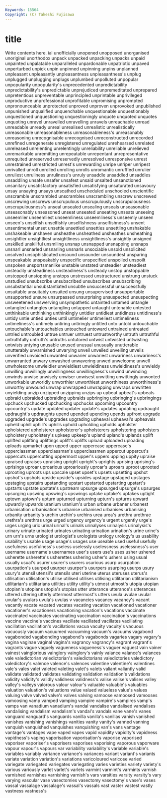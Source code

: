 ```yaml
---
Keywords: 15564 
Copyright: (C) Takeshi Fujisawa
---
```


# title

Write contents here.
ial unofficially unopened unopposed
unorganised unoriginal unorthodox unpack unpacked unpacking unpacks unpaid unpainted unpalatable
unparalleled unpardonable unpatriotic unpaved unperturbed unpick unpin unpinned unpinning unpins
unplanned unpleasant unpleasantly unpleasantness unpleasantness's unplug unplugged unplugging unplugs unplumbed
unpolluted unpopular unpopularity unpopularity's unprecedented unpredictability unpredictability's unpredictable unprejudiced unpremeditated
unprepared unpretentious unpreventable unprincipled unprintable unprivileged unproductive unprofessional unprofitable unpromising
unprompted unpronounceable unprotected unproved unproven unprovoked unpublished unpunished unqualified unquenchable
unquestionable unquestionably unquestioned unquestioning unquestioningly unquote unquoted unquotes unquoting unravel
unravelled unravelling unravels unreachable unread unreadable unready unreal unrealised unrealistic
unrealistically unreasonable unreasonableness unreasonableness's unreasonably unreasoning unrecognisable unrecognised unreconstructed unrecorded
unrefined unregenerate unregistered unregulated unrehearsed unrelated unreleased unrelenting unrelentingly unreliability
unreliable unrelieved unremarkable unremitting unrepeatable unrepentant unrepresentative unrequited unreserved unreservedly
unresolved unresponsive unrest unrestrained unrestricted unrest's unrewarding unripe unriper unripest
unrivalled unroll unrolled unrolling unrolls unromantic unruffled unrulier unruliest unruliness
unruliness's unruly unsaddle unsaddled unsaddles unsaddling unsafe unsafer unsafest unsaid
unsalted unsanctioned unsanitary unsatisfactory unsatisfied unsatisfying unsaturated unsavoury unsay unsaying
unsays unscathed unscheduled unschooled unscientific unscramble unscrambled unscrambles unscrambling unscrew
unscrewed unscrewing unscrews unscrupulous unscrupulously unscrupulousness unscrupulousness's unseal unsealed unsealing
unseals unseasonable unseasonably unseasoned unseat unseated unseating unseats unseeing unseemlier
unseemliest unseemliness unseemliness's unseemly unseen unseen's unselfish unselfishly unselfishness unselfishness's
unsent unsentimental unset unsettle unsettled unsettles unsettling unshakable unshakeable unshaven
unsheathe unsheathed unsheathes unsheathing unsightlier unsightliest unsightliness unsightliness's unsightly unsigned
unskilled unskillful unsmiling unsnap unsnapped unsnapping unsnaps unsnarl unsnarled unsnarling
unsnarls unsociable unsold unsolicited unsolved unsophisticated unsound unsounder unsoundest unsparing
unspeakable unspeakably unspecific unspecified unspoiled unspoilt unspoken unsportsmanlike unstable unstated
unsteadier unsteadiest unsteadily unsteadiness unsteadiness's unsteady unstop unstoppable unstopped unstopping
unstops unstressed unstructured unstrung unstuck unstudied unsubscribe unsubscribed unsubscribes unsubscribing
unsubstantial unsubstantiated unsubtle unsuccessful unsuccessfully unsuitable unsuitably unsuited unsung unsupervised
unsupportable unsupported unsure unsurpassed unsurprising unsuspected unsuspecting unsweetened unswerving unsympathetic
untainted untamed untangle untangled untangles untangling untapped untaught untenable untested
unthinkable unthinking unthinkingly untidier untidiest untidiness untidiness's untidy untie untied
unties until untimelier untimeliest untimeliness untimeliness's untimely untiring untiringly untitled
unto untold untouchable untouchable's untouchables untouched untoward untrained untreated untried
untroubled untrue untruer untruest untrustworthy untruth untruthful untruthfully untruth's untruths
untutored untwist untwisted untwisting untwists untying unusable unused unusual unusually
unutterable unutterably unvarnished unvarying unveil unveiled unveiling unveils unverified unvoiced
unwanted unwarier unwariest unwariness unwariness's unwarranted unwary unwashed unwavering unwed
unwelcome unwell unwholesome unwieldier unwieldiest unwieldiness unwieldiness's unwieldy unwilling unwillingly
unwillingness unwillingness's unwind unwinding unwinds unwise unwisely unwiser unwisest unwitting
unwittingly unwonted unworkable unworldly unworthier unworthiest unworthiness unworthiness's unworthy unwound
unwrap unwrapped unwrapping unwraps unwritten unyielding unzip unzipped unzipping unzips
up upbeat upbeat's upbeats upbraid upbraided upbraiding upbraids upbringing upbringing's
upbringings upchuck upchucked upchucking upchucks upcoming upcountry upcountry's update updated
updater update's updates updating updraught updraught's updraughts upend upended upending
upends upfront upgrade upgraded upgrade's upgrades upgrading upheaval upheaval's upheavals
upheld uphill uphill's uphills uphold upholding upholds upholster upholstered upholsterer
upholsterer's upholsterers upholstering upholsters upholstery upholstery's upkeep upkeep's upland upland's
uplands uplift uplifted uplifting upliftings uplift's uplifts upload uploaded uploading
uploads upmarket upon upped upper uppercase uppercase's upperclassman upperclassman's upperclassmen
uppercut uppercut's uppercuts uppercutting uppermost upper's uppers upping uppity upraise
upraised upraises upraising upright upright's uprights uprising uprising's uprisings uproar
uproarious uproariously uproar's uproars uproot uprooted uprooting uproots ups upscale
upset upset's upsets upsetting upshot upshot's upshots upside upside's upsides
upstage upstaged upstages upstaging upstairs upstanding upstart upstarted upstarting upstart's
upstarts upstate upstate's upstream upsurge upsurged upsurge's upsurges upsurging upswing
upswing's upswings uptake uptake's uptakes uptight uptown uptown's upturn upturned
upturning upturn's upturns upward upwardly upwards uranium uranium's urban urbane
urbaner urbanest urbanisation urbanisation's urbanise urbanised urbanises urbanising urbanity urbanity's
urchin urchin's urchins urea urea's urethra urethrae urethra's urethras urge
urged urgency urgency's urgent urgently urge's urges urging uric urinal
urinal's urinals urinalyses urinalysis urinalysis's urinary urinate urinated urinates urinating
urination urination's urine urine's urn urn's urns urologist urologist's urologists
urology urology's us usability usability's usable usage usage's usages use
useable used useful usefully usefulness usefulness's useless uselessly uselessness uselessness's
user username username's usernames user's users use's uses usher ushered
usherette usherette's usherettes ushering usher's ushers using usual usually usual's
usurer usurer's usurers usurious usurp usurpation usurpation's usurped usurper usurper's
usurpers usurping usurps usury usury's utensil utensil's utensils uteri uterine
uterus uteruses uterus's utilisation utilisation's utilise utilised utilises utilising utilitarian
utilitarianism utilitarian's utilitarians utilities utility utility's utmost utmost's utopia utopian
utopian's utopians utopia's utopias utter utterance utterance's utterances uttered uttering
utterly uttermost uttermost's utters uvula uvulae uvular uvular's uvulars uvula's
uvulas v vacancies vacancy vacancy's vacant vacantly vacate vacated vacates
vacating vacation vacationed vacationer vacationer's vacationers vacationing vacation's vacations vaccinate
vaccinated vaccinates vaccinating vaccination vaccination's vaccinations vaccine vaccine's vaccines vacillate
vacillated vacillates vacillating vacillation vacillation's vacillations vacua vacuity vacuity's vacuous
vacuously vacuum vacuumed vacuuming vacuum's vacuums vagabond vagabonded vagabonding vagabond's
vagabonds vagaries vagary vagary's vagina vaginae vaginal vagina's vagrancy vagrancy's
vagrant vagrant's vagrants vague vaguely vagueness vagueness's vaguer vaguest vain
vainer vainest vainglorious vainglory vainglory's vainly valance valance's valances vale
valedictorian valedictorian's valedictorians valedictories valedictory valedictory's valence valence's valences valentine
valentine's valentines vale's vales valet valeted valeting valet's valets valiant
valiantly valid validate validated validates validating validation validation's validations validity
validity's validly validness validness's valise valise's valises valley valley's valleys
valorous valour valour's valuable valuable's valuables valuation valuation's valuations value
valued valueless value's values valuing valve valved valve's valves valving
vamoose vamoosed vamooses vamoosing vamp vamped vamping vampire vampire's vampires
vamp's vamps van vanadium vanadium's vandal vandalise vandalised vandalises vandalising
vandalism vandalism's vandal's vandals vane vane's vanes vanguard vanguard's vanguards
vanilla vanilla's vanillas vanish vanished vanishes vanishing vanishings vanities vanity
vanity's vanned vanning vanquish vanquished vanquishes vanquishing van's vans vantage
vantage's vantages vape vaped vapes vapid vapidity vapidity's vapidness vapidness's
vaping vaporisation vaporisation's vaporise vaporised vaporiser vaporiser's vaporisers vaporises vaporising
vaporous vaporware vapour vapour's vapours var variability variability's variable variable's
variables variably variance variance's variances variant variant's variants variate variation
variation's variations varicoloured varicose varied variegate variegated variegates variegating varies
varieties variety variety's various variously varlet varlet's varlets varmint varmint's
varmints varnish varnished varnishes varnishing varnish's vars varsities varsity varsity's
vary varying vascular vase vasectomies vasectomy vasectomy's vase's vases vassal
vassalage vassalage's vassal's vassals vast vaster vastest vastly vastness vastness's
